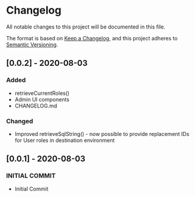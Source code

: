 # Changelog

All notable changes to this project will be documented in this file.

The format is based on [Keep a Changelog](https://keepachangelog.com/en/1.0.0/),
and this project adheres to [Semantic Versioning](https://semver.org/spec/v2.0.0.html).

## [0.0.2] - 2020-08-03

### Added

- retrieveCurrentRoles()
- Admin UI components
- CHANGELOG.md

### Changed

- Improved retrieveSqlString() - now possible to provide replacement IDs for User roles in destination environment

## [0.0.1] - 2020-08-03

### INITIAL COMMIT

- Initial Commit

